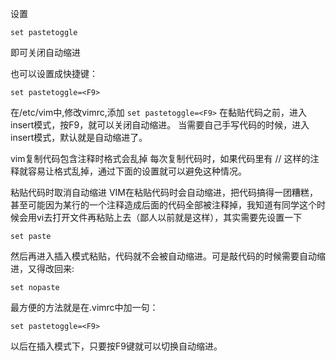 设置
```
set pastetoggle
```
即可关闭自动缩进

也可以设置成快捷键：
```
set pastetoggle=<F9>
```


在/etc/vim中,修改vimrc,添加 `set pastetoggle=<F9>`
在黏贴代码之前，进入insert模式，按F9，就可以关闭自动缩进。
当需要自己手写代码的时候，进入insert模式，默认就是自动缩进了。


vim复制代码包含注释时格式会乱掉
每次复制代码时，如果代码里有 // 这样的注释就容易让格式乱掉，通过下面的设置就可以避免这种情况。

粘贴代码时取消自动缩进
VIM在粘贴代码时会自动缩进，把代码搞得一团糟糕，甚至可能因为某行的一个注释造成后面的代码全部被注释掉，我知道有同学这个时候会用vi去打开文件再粘贴上去（鄙人以前就是这样），其实需要先设置一下

```
set paste
```

然后再进入插入模式粘贴，代码就不会被自动缩进。可是敲代码的时候需要自动缩进，又得改回来:

```
set nopaste
```

最方便的方法就是在.vimrc中加一句：

```
set pastetoggle=<F9>
```
以后在插入模式下，只要按F9键就可以切换自动缩进。
